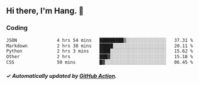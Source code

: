 ## Hi there, I'm Hang. 👋

### Coding

<!--START_SECTION:waka-->

```txt
JSON               4 hrs 54 mins   █████████▒░░░░░░░░░░░░░░░   37.31 %
Markdown           2 hrs 38 mins   █████░░░░░░░░░░░░░░░░░░░░   20.11 %
Python             2 hrs 3 mins    ████░░░░░░░░░░░░░░░░░░░░░   15.62 %
Other              2 hrs           ███▓░░░░░░░░░░░░░░░░░░░░░   15.18 %
CSS                50 mins         █▓░░░░░░░░░░░░░░░░░░░░░░░   06.45 %
```

<!--END_SECTION:waka-->

##### ✓ Automatically updated by [GitHub Action](https://github.com/huhuhang/huhuhang/actions).
